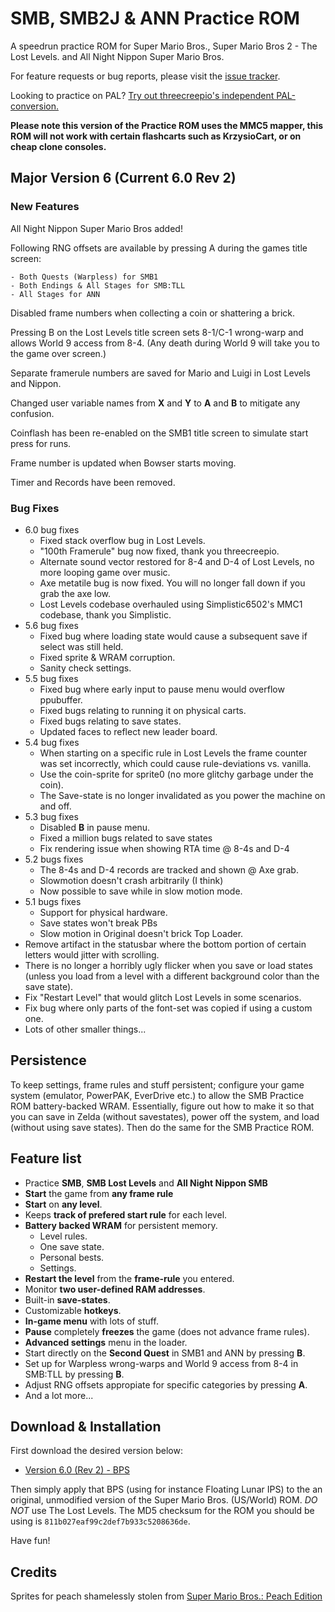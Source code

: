 # SMB, SMB2J & ANN Practice ROM

A speedrun practice ROM for Super Mario Bros., Super Mario Bros 2 - The Lost Levels. and All Night Nippon Super Mario Bros.

For feature requests or bug reports, please visit the [issue tracker](https://github.com/lain-web2000/pellsson-rev2/issues).

Looking to practice on PAL? [Try out threecreepio's independent PAL-conversion.](https://github.com/threecreepio/pallsson)

**Please note this version of the Practice ROM uses the MMC5 mapper, this ROM will not work with certain flashcarts such as KrzysioCart, or on cheap clone consoles.**
 
## Major Version 6 (Current 6.0 Rev 2)

### New Features 
All Night Nippon Super Mario Bros added!

Following RNG offsets are available by pressing A during the games title screen:

	- Both Quests (Warpless) for SMB1
	- Both Endings & All Stages for SMB:TLL
	- All Stages for ANN

Disabled frame numbers when collecting a coin or shattering a brick.

Pressing B on the Lost Levels title screen sets 8-1/C-1 wrong-warp and allows World 9 access from 8-4. (Any death during World 9 will take you to the game over screen.)

Separate framerule numbers are saved for Mario and Luigi in Lost Levels and Nippon.

Changed user variable names from **X** and **Y** to **A** and **B** to mitigate any confusion.

Coinflash has been re-enabled on the SMB1 title screen to simulate start press for runs.

Frame number is updated when Bowser starts moving.

Timer and Records have been removed.
### Bug Fixes
- 6.0 bug fixes
	- Fixed stack overflow bug in Lost Levels.
	- "100th Framerule" bug now fixed, thank you threecreepio.
   	- Alternate sound vector restored for 8-4 and D-4 of Lost Levels, no more looping game over music.
   	- Axe metatile bug is now fixed. You will no longer fall down if you grab the axe low.
   	- Lost Levels codebase overhauled using Simplistic6502's MMC1 codebase, thank you Simplistic.
- 5.6 bug fixes
	- Fixed bug where loading state would cause a subsequent save if select was still held.
	- Fixed sprite & WRAM corruption.
	- Sanity check settings.
- 5.5 bug fixes
	- Fixed bug where early input to pause menu would overflow ppubuffer.
	- Fixed bugs relating to running it on physical carts.
	- Fixed bugs relating to save states.
	- Updated faces to reflect new leader board.
- 5.4 bug fixes
	- When starting on a specific rule in Lost Levels the frame counter was set incorrectly, which could cause rule-deviations vs. vanilla.
	- Use the coin-sprite for sprite0 (no more glitchy garbage under the coin).
	- The Save-state is no longer invalidated as you power the machine on and off.
- 5.3 bug fixes
	- Disabled **B** in pause menu.
	- Fixed a million bugs related to save states
	- Fix rendering issue when showing RTA time @ 8-4s and D-4
- 5.2 bugs fixes
	- The 8-4s and D-4 records are tracked and shown @ Axe grab.
	- Slowmotion doesn't crash arbitrarily (I think)
	- Now possible to save while in slow motion mode.
- 5.1 bugs fixes
	- Support for physical hardware.
	- Save states won't break PBs
	- Slow motion in Original doesn't brick Top Loader.
- Remove artifact in the statusbar where the bottom portion of certain letters would jitter with scrolling.
- There is no longer a horribly ugly flicker when you save or load states (unless you load from a level with a different background color than the save state).
- Fix "Restart Level" that would glitch Lost Levels in some scenarios.
- Fix bug where only parts of the font-set was copied if using a custom one.
- Lots of other smaller things...

## Persistence

To keep settings, frame rules and stuff persistent; configure your game
system (emulator, PowerPAK, EverDrive etc.) to allow the SMB Practice ROM
battery-backed WRAM. Essentially, figure out how to make it so that you can
save in Zelda (without savestates), power off the system, and load (without using save states). Then do the same for the SMB Practice ROM.

## Feature list
- Practice **SMB**, **SMB Lost Levels** and **All Night Nippon SMB**
- **Start** the game from **any frame rule**
- **Start** on **any level**.
- Keeps **track of prefered start rule** for each level.
- **Battery backed WRAM** for persistent memory.
	- Level rules.
	- One save state.
	- Personal bests.
	- Settings.
- **Restart the level** from the **frame-rule** you entered.
- Monitor **two user-defined RAM addresses**.
- Built-in **save-states**.
- Customizable **hotkeys**.
- **In-game menu** with lots of stuff.
- **Pause** completely **freezes** the game (does not advance frame rules).
- **Advanced settings** menu in the loader.
- Start directly on the **Second Quest** in SMB1 and ANN by pressing **B**.
- Set up for Warpless wrong-warps and World 9 access from 8-4 in SMB:TLL by pressing **B**.
- Adjust RNG offsets appropiate for specific categories by pressing **A**.
- And a lot more...

## Download & Installation

First download the desired version below:

- [Version 6.0 (Rev 2) - BPS](https://github.com/lain-web2000/pellsson-rev2/raw/master/Pellsson%206.0%20(Rev%202.0).bps)

Then simply apply that BPS (using for instance Floating Lunar IPS) to the an original, unmodified version of the Super Mario Bros. (US/World) ROM. *DO NOT* use The Lost Levels. The MD5 checksum for the ROM you should be using is `811b027eaf99c2def7b933c5208636de`.

Have fun!

## Credits
Sprites for peach shamelessly stolen from [Super Mario Bros.: Peach Edition](https://www.romhacking.net/hacks/1229)
